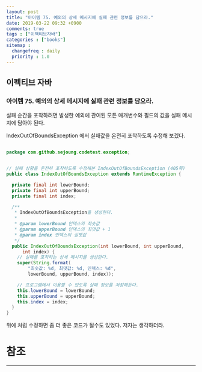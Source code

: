 ```yaml
---
layout: post
title: "아이템 75. 예외의 상세 메시지에 실패 관련 정보를 담으라."
date: 2019-03-22 09:32 +0900
comments: true
tags : ["이팩티브자바"]
categories : ["books"]
sitemap :
  changefreq : daily
  priority : 1.0
---
```

## 이펙티브 자바

### 아이템 75. 예외의 상세 메시지에 실패 관련 정보를 담으라.

실패 순간을 포착하려면 발생한 예외에 관여된 모든 매개변수와 필드의 값을 실패 메시지에 담아야 된다.

IndexOutOfBoundsException 에서 실패값을 온전히 포착하도록 수정해 보겠다.

```java

package com.github.sejoung.codetest.exception;


// 실패 상황을 온전히 포착하도록 수정해본 IndexOutOfBoundsException (405쪽)
public class IndexOutOfBoundsException extends RuntimeException {

  private final int lowerBound;
  private final int upperBound;
  private final int index;

  /**
   * IndexOutOfBoundsException을 생성한다.
   *
   * @param lowerBound 인덱스의 최솟값
   * @param upperBound 인덱스의 최댓값 + 1
   * @param index 인덱스의 실젯값
   */
  public IndexOutOfBoundsException(int lowerBound, int upperBound,
      int index) {
    // 실패를 포착하는 상세 메시지를 생성한다.
    super(String.format(
        "최솟값: %d, 최댓값: %d, 인덱스: %d",
        lowerBound, upperBound, index));

    // 프로그램에서 이용할 수 있도록 실패 정보를 저장해둔다.
    this.lowerBound = lowerBound;
    this.upperBound = upperBound;
    this.index = index;
  }
}

```

위에 처럼 수정하면 좀 더 좋은 코드가 될수도 있었다. 저자는 생각하더라.

# 참조
-----
